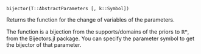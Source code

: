 ```
bijector(T::AbstractParameters [, k::Symbol])
```

Returns the function for the change of variables of the parameters.

The function is a bijection from the supports/domains of the priors to ℝⁿ, from the Bijectors.jl package. You can specify the parameter symbol to get the bijector of that parameter.
